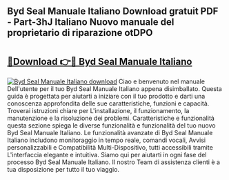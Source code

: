 ## Byd Seal Manuale Italiano Download gratuit PDF - Part-3hJ Italiano Nuovo manuale del proprietario di riparazione otDPO

# <h2><a href="http://dfgaa04.blite.top/?on=Byd+Seal+Manuale+Italiano">🔗Download 👉🔴 Byd Seal Manuale Italiano</a></h2>

[![Byd Seal Manuale Italiano download](https://i.imgur.com/lujVjoI.png)](http://dfgaa04.blite.top/?on=Byd+Seal+Manuale+Italiano)
Ciao e benvenuto nel manuale Dell'utente per il tuo Byd Seal Manuale Italiano appena disimballato. Questa guida è progettata per aiutarti a iniziare con il tuo prodotto e darti una conoscenza approfondita delle sue caratteristiche, funzioni e capacità. Troverai istruzioni chiare per L'installazione, il funzionamento, la manutenzione e la risoluzione dei problemi. Caratteristiche e funzionalità questa sezione spiega le diverse funzionalità e funzionalità del tuo nuovo Byd Seal Manuale Italiano. Le funzionalità avanzate di Byd Seal Manuale Italiano includono monitoraggio in tempo reale, comandi vocali, Avvisi personalizzabili e Compatibilità Multi-Dispositivo, tutti accessibili tramite L'interfaccia elegante e intuitiva. Siamo qui per aiutarti in ogni fase del processo Byd Seal Manuale Italiano. Il nostro Team di assistenza clienti è a tua disposizione per tutto il tuo viaggio.
